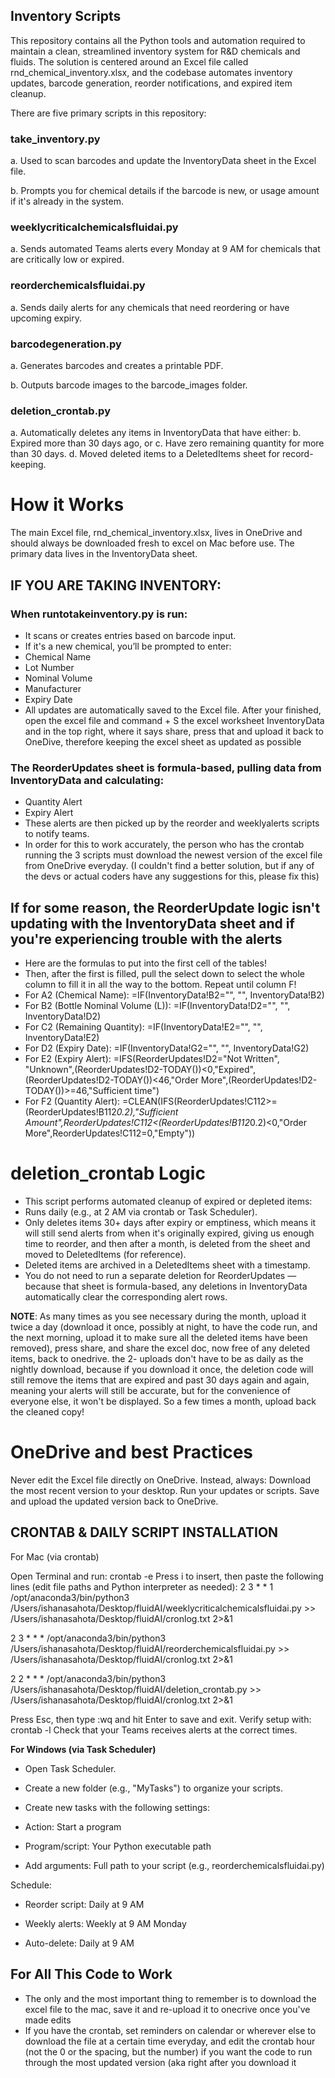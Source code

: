 ## **Inventory Scripts**
This repository contains all the Python tools and automation required to maintain a clean, streamlined inventory system for R&D chemicals and fluids. The solution is centered around an Excel file called rnd_chemical_inventory.xlsx, and the codebase automates inventory updates, barcode generation, reorder notifications, and expired item cleanup.

There are five primary scripts in this repository:
### **take_inventory.py**

a. Used to scan barcodes and update the InventoryData sheet in the Excel file.


b. Prompts you for chemical details if the barcode is new, or usage amount if it's already in the system.


### **weeklycriticalchemicalsfluidai.py**

a. Sends automated Teams alerts every Monday at 9 AM for chemicals that are critically low or expired.


### **reorderchemicalsfluidai.py**
a. Sends daily alerts for any chemicals that need reordering or have upcoming expiry.


### **barcodegeneration.py**

a. Generates barcodes and creates a printable PDF.

b. Outputs barcode images to the barcode_images folder.


### **deletion_crontab.py**

a. Automatically deletes any items in InventoryData that have either:
b. Expired more than 30 days ago, or
c. Have zero remaining quantity for more than 30 days.
d. Moved deleted items to a DeletedItems sheet for record-keeping.


# How it Works
The main Excel file, rnd_chemical_inventory.xlsx, lives in OneDrive and should always be downloaded fresh to excel on Mac before use.
The primary data lives in the InventoryData sheet.

## **IF YOU ARE TAKING INVENTORY:**

### When runtotakeinventory.py is run:
* It scans or creates entries based on barcode input.
* If it's a new chemical, you’ll be prompted to enter:
* Chemical Name
* Lot Number
* Nominal Volume
* Manufacturer
* Expiry Date
* All updates are automatically saved to the Excel file. After your finished, open the excel file and command + S the excel worksheet InventoryData and in the top right, where it says share, press that and upload it back to OneDive, therefore keeping the excel sheet as updated as possible


### The ReorderUpdates sheet is formula-based, pulling data from InventoryData and calculating:
* Quantity Alert
* Expiry Alert
* These alerts are then picked up by the reorder and weeklyalerts scripts to notify teams.
* In order for this to work accurately, the person who has the crontab running the 3 scripts must download the newest version of the excel file from OneDrive everyday. (I couldn't find a better solution, but if any of the devs or actual coders have any suggestions for this, please fix this)

## If for some reason, the ReorderUpdate logic isn't updating with the InventoryData sheet and **if you're experiencing trouble with the alerts**
* Here are the formulas to put into the first cell of the tables!
* Then, after the first is filled, pull the select down to select the whole column to fill it in all the way to the bottom. Repeat until column F!
* For A2 (Chemical Name): =IF(InventoryData!B2="", "", InventoryData!B2)
* For B2 (Bottle Nominal Volume (L)): =IF(InventoryData!D2="", "", InventoryData!D2)
* For C2 (Remaining Quantity): =IF(InventoryData!E2="", "", InventoryData!E2)
* For D2 (Expiry Date): =IF(InventoryData!G2="", "", InventoryData!G2)
* For E2 (Expiry Alert): =IFS(ReorderUpdates!D2="Not Written", "Unknown",(ReorderUpdates!D2-TODAY())<0,"Expired",(ReorderUpdates!D2-TODAY())<46,"Order More",(ReorderUpdates!D2-TODAY())>=46,"Sufficient time")
* For F2 (Quantity Alert): =CLEAN(IFS(ReorderUpdates!C112>=(ReorderUpdates!B112*0.2),"Sufficient Amount",ReorderUpdates!C112<(ReorderUpdates!B112*0.2)<0,"Order More",ReorderUpdates!C112=0,"Empty"))



# **deletion_crontab Logic**

* This script performs automated cleanup of expired or depleted items:
* Runs daily (e.g., at 2 AM via crontab or Task Scheduler).
* Only deletes items 30+ days after expiry or emptiness, which means it will still send alerts from when it's originally expired, giving us enough time to reorder, and then after a month, is deleted from the sheet and moved to DeletedItems (for reference).
* Deleted items are archived in a DeletedItems sheet with a timestamp.
* You do not need to run a separate deletion for ReorderUpdates — because that sheet is formula-based, any deletions in InventoryData automatically clear the corresponding alert rows.


**NOTE**:   As many times as you see necessary during the month, upload it twice a day (download it once, possibly at night, to have the code run, and the next morning, upload it to make sure all the deleted items have been removed), press share, and share the excel doc, now free of any deleted items, back to onedrive. the 2- uploads don't have to be as daily as the nightly download, because if you download it once, the deletion code will still remove the items that are expired and past 30 days again and again, meaning your alerts will still be accurate, but for the convenience of everyone else, it won't be displayed. So a few times a month, upload back the cleaned copy!


# OneDrive and best Practices
Never edit the Excel file directly on OneDrive.
Instead, always:
Download the most recent version to your desktop.
Run your updates or scripts.
Save and upload the updated version back to OneDrive.

## CRONTAB & DAILY SCRIPT INSTALLATION
For Mac (via crontab)


Open Terminal and run: crontab -e
Press i to insert, then paste the following lines (edit file paths and Python interpreter as needed):
2 3 * * 1 /opt/anaconda3/bin/python3 /Users/ishanasahota/Desktop/fluidAI/weeklycriticalchemicalsfluidai.py >> /Users/ishanasahota/Desktop/fluidAI/cronlog.txt 2>&1


2 3 * * * /opt/anaconda3/bin/python3 /Users/ishanasahota/Desktop/fluidAI/reorderchemicalsfluidai.py >> /Users/ishanasahota/Desktop/fluidAI/cronlog.txt 2>&1


2 2 * * * /opt/anaconda3/bin/python3 /Users/ishanasahota/Desktop/fluidAI/deletion_crontab.py >> /Users/ishanasahota/Desktop/fluidAI/cronlog.txt 2>&1


Press Esc, then type :wq and hit Enter to save and exit.
Verify setup with: crontab -l
Check that your Teams receives alerts at the correct times.


**For Windows (via Task Scheduler)**

* Open Task Scheduler.

* Create a new folder (e.g., "MyTasks") to organize your scripts.

* Create new tasks with the following settings:

* Action: Start a program

* Program/script: Your Python executable path

* Add arguments: Full path to your script (e.g., reorderchemicalsfluidai.py)

Schedule:

* Reorder script: Daily at 9 AM

* Weekly alerts: Weekly at 9 AM Monday

* Auto-delete: Daily at 9 AM


## **For All This Code to Work**
*  The only and the most important thing to remember is to download the excel file to the mac, save it and re-upload it to onecrive once you've made edits
* If you have the crontab, set reminders on calendar or wherever else to download the file at a certain time everyday, and edit the crontab hour (not the 0 or the spacing, but the number) if you want the code to run through the most updated version (aka right after you download it

